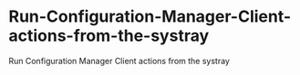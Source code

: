# Run-Configuration-Manager-Client-actions-from-the-systray
Run Configuration Manager Client actions from the systray
